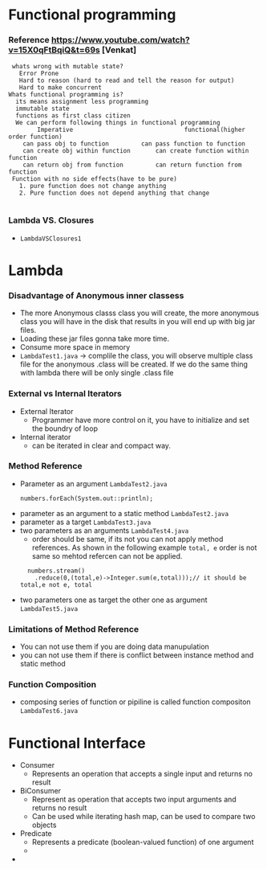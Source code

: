 # Functional programming
### Reference https://www.youtube.com/watch?v=15X0qFtBqiQ&t=69s  [Venkat]

```
 whats wrong with mutable state?
   Error Prone
   Hard to reason (hard to read and tell the reason for output)
   Hard to make concurrent
Whats functional programming is?
  its means assignment less programming 
  immutable state
  functions as first class citizen
  We can perform following things in functional programming
        Imperative                               functional(higher order function)
	can pass obj to function		 can pass function to function
	can create obj within function		 can create function within function
	can return obj from function		 can return function from function
 Function with no side effects(have to be pure)
   1. pure function does not change anything
   2. Pure function does not depend anything that change
	
```
### Lambda VS. Closures
- ```LambdaVSClosures1```

# Lambda
### Disadvantage of Anonymous inner classess
- The more Anonymous classs class you will create, the more anonymous class you will have in the disk that results in you will end up with big jar files.
- Loading these jar files gonna take more time.
- Consume more space in memory
- ```LambdaTest1.java``` -> complile the class, you will observe multiple class file for the anonymous .class will be created. If we do the same thing with lambda there will be only single .class file
### External vs Internal Iterators
- External Iterator
  - Programmer have more control on it, you have to initialize and set the boundry of loop
- Internal iterator 
  - can be iterated in clear and compact way.

### Method Reference
   - Parameter as an argument ```LambdaTest2.java```
     ```
     numbers.forEach(System.out::println);
     ```
   - parameter as an argument to a static method ```LambdaTest2.java```
   - parameter as a target ```LambdaTest3.java```
   - two parameters as an arguments ```LambdaTest4.java```
     - order should be same, if its not you can not apply method references. As shown in the following example ```total, e``` order is not same so mehtod refercen can not be applied.
      ```
        numbers.stream()
	      .reduce(0,(total,e)->Integer.sum(e,total)));// it should be total,e not e, total
      ```
   - two parameters one as target the other one as argument ```LambdaTest5.java```
     
 ### Limitations of Method Reference
 - You can not use them if you are doing data manupulation
 - you can not use them if there is conflict between instance method and static method

### Function Composition
- composing series of function or pipiline is called function compositon ```LambdaTest6.java```
# Functional Interface
- Consumer
  - Represents an operation that accepts a single input and returns no result
- BiConsumer 
  - Represent as operation that accepts two input arguments and returns no result
  - Can be used while iterating hash map, can be used to compare two objects
- Predicate
  - Represents a predicate (boolean-valued function) of one argument
  - 
- 
  

